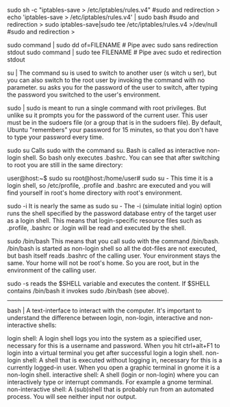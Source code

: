 sudo sh -c "iptables-save > /etc/iptables/rules.v4"   #sudo and redirection >
echo 'iptables-save > /etc/iptables/rules.v4' | sudo bash #sudo and redirection >
sudo iptables-save|sudo tee /etc/iptables/rules.v4 >/dev/null #sudo and redirection >

sudo command | sudo dd of=FILENAME # Pipe avec sudo sans redirection stdout
sudo command | sudo tee FILENAME   # Pipe avec sudo et redirection stdout

su | The command su is used to switch to another user (s witch u ser), but you can also switch to the root user by invoking the command with no parameter. su asks you for the password of the user to switch, after typing the password you switched to the user's environment.

sudo | sudo is meant to run a single command with root privileges. But unlike su it prompts you for the password of the current user. This user must be in the sudoers file (or a group that is in the sudoers file). By default, Ubuntu "remembers" your password for 15 minutes, so that you don't have to type your password every time.

sudo su Calls sudo with the command su. Bash is called as interactive non-login shell. So bash only executes .bashrc. You can see that after switching to root you are still in the same directory:

user@host:~$ sudo su
root@host:/home/user#
sudo su - This time it is a login shell, so /etc/profile, .profile and .bashrc are executed and you will find yourself in root's home directory with root's environment.

sudo -i It is nearly the same as sudo su - The -i (simulate initial login) option runs the shell specified by the password database entry of the target user as a login shell. This means that login-specific resource files such as .profile, .bashrc or .login will be read and executed by the shell.

sudo /bin/bash This means that you call sudo with the command /bin/bash. /bin/bash is started as non-login shell so all the dot-files are not executed, but bash itself reads .bashrc of the calling user. Your environment stays the same. Your home will not be root's home. So you are root, but in the environment of the calling user.

sudo -s reads the $SHELL variable and executes the content. If $SHELL contains /bin/bash it invokes sudo /bin/bash (see above).


-----------------------

bash | A text-interface to interact with the computer. It's important to understand the difference between login, non-login, interactive and non-interactive shells:

login shell: A login shell logs you into the system as a spiecified user, necessary for this is a username and password. When you hit ctrl+alt+F1 to login into a virtual terminal you get after successful login a login shell.
non-login shell: A shell that is executed without logging in, necessary for this is a currently logged-in user. When you open a graphic terminal in gnome it is a non-login shell.
interactive shell: A shell (login or non-login) where you can interactively type or interrupt commands. For example a gnome terminal.
non-interactive shell: A (sub)shell that is probably run from an automated process. You will see neither input nor output.
